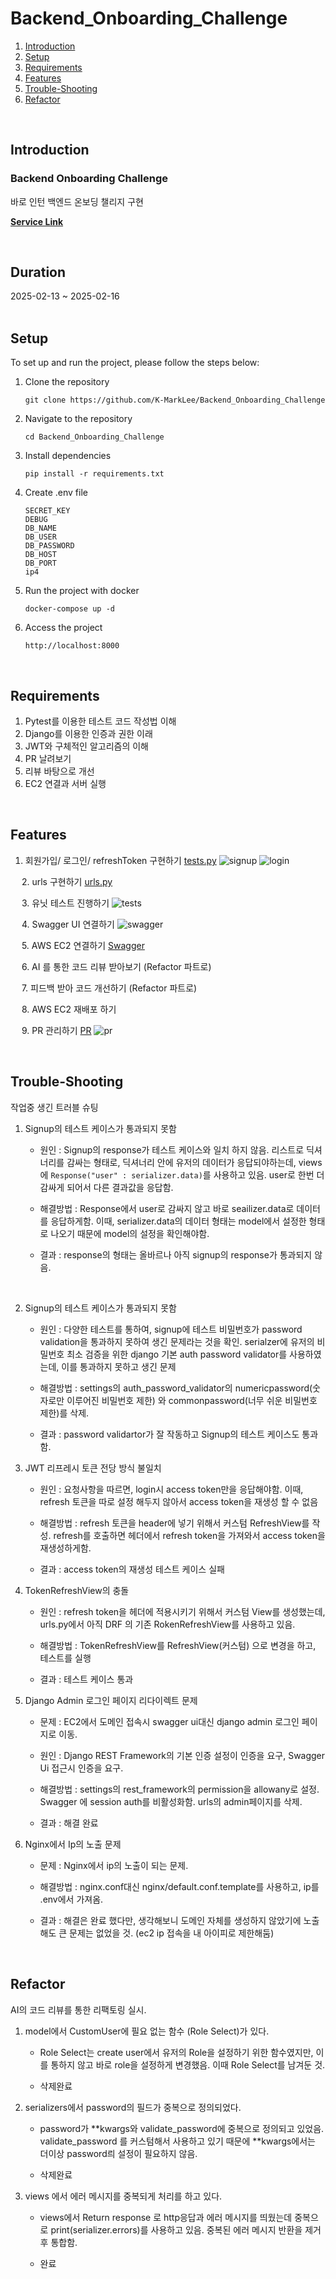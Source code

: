 # Backend_Onboarding_Challenge

1. [Introduction](#introduction)
2. [Setup](#setup)
3. [Requirements](#requirements)
4. [Features](#features)
5. [Trouble-Shooting](#trouble-shooting)
6. [Refactor](#refactor)
<br>

<a name="introduction"></a>
## Introduction
### Backend Onboarding Challenge
바로 인턴 백엔드 온보딩 챌리지 구현

**[Service Link](13.125.8.202)**

   

## Duration
2025-02-13 ~ 2025-02-16
 
<br>
<a name="setup"></a>
 
 
  
## Setup
To set up and run the project, please follow the steps below:

1. Clone the repository
    ```
    git clone https://github.com/K-MarkLee/Backend_Onboarding_Challenge
    ```

2. Navigate to the repository
    ```
    cd Backend_Onboarding_Challenge
    ```

3. Install dependencies
    ```
    pip install -r requirements.txt
    ```

4. Create .env file
    ```
    SECRET_KEY
    DEBUG
    DB_NAME 
    DB_USER 
    DB_PASSWORD         
    DB_HOST 
    DB_PORT 
    ip4 
    ```

5. Run the project with docker
    ```
    docker-compose up -d
    ```

6. Access the project
    ```
    http://localhost:8000
    ```

<br>
<a name="requirements"></a>

## Requirements
1. Pytest를 이용한 테스트 코드 작성법 이해
2. Django를 이용한 인증과 권한 이래
3. JWT와 구체적인 알고리즘의 이해
4. PR 날려보기
5. 리뷰 바탕으로 개선
6. EC2 연결과 서버 실행


<br>
<a name="features"></a>

## Features
1. 회원가입/ 로그인/ refreshToken 구현하기
    [tests.py](https://github.com/K-MarkLee/Backend_Onboarding_Challenge/blob/main/accounts/views.py)
    ![signup](https://github.com/user-attachments/assets/1616314e-f193-44d4-8c47-06d96f163acf)
    ![login](https://github.com/user-attachments/assets/cc1c3f12-7040-426d-b3ea-2d357ab59a9e)


 
2. urls 구현하기
    [urls.py](https://github.com/K-MarkLee/Backend_Onboarding_Challenge/blob/main/accounts/urls.py)


 
3. 유닛 테스트 진행하기
    ![tests](https://github.com/user-attachments/assets/eb3e1852-caf6-4cec-8bef-3991f59bee9a)


 
4. Swagger UI 연결하기
    ![swagger](https://github.com/user-attachments/assets/10df4184-f607-4a18-b892-27c9d4c49946)


 
5. AWS EC2 연결하기
    [Swagger](http://13.125.8.202)


 
6. AI 를 통한 코드 리뷰 받아보기 (Refactor 파트로)



 
7. 피드백 받아 코드 개선하기 (Refactor 파트로)


 
8. AWS EC2 재배포 하기


 
9. PR 관리하기
    [PR](https://github.com/K-MarkLee/Backend_Onboarding_Challenge/pulls?q=is%3Apr+is%3Aclosed)
    ![pr](https://github.com/user-attachments/assets/1779a275-6d09-4d41-95d6-8303c23d9c2c)


  

<br>


<a name="trouble-shooting"></a>

## Trouble-Shooting
작업중 생긴 트러블 슈팅

1. Signup의 테스트 케이스가 통과되지 못함
    - 원인 : Signup의 response가 테스트 케이스와 일치 하지 않음. 리스트로 딕셔너리를 감싸는 형태로, 딕셔너리 안에 유저의 데이터가 응답되야하는데, views에 `Response("user" : serializer.data)`를 사용하고 있음. user로 한번 더 감싸게 되어서 다른 결과값을 응답함.

    - 해결방법 : Response에서 user로 감싸지 않고 바로 seailizer.data로 데이터를 응답하게함. 이때, serializer.data의 데이터 형태는 model에서 설정한 형태로 나오기 때문에 model의 설정을 확인해야함.

    - 결과 : response의 형태는 올바르나 아직 signup의 response가 통과되지 않음.

 

 
2. Signup의 테스트 케이스가 통과되지 못함
    - 원인 : 다양한 테스트를 통하여, signup에 테스트 비밀번호가 password validation을 통과하지 못하여 생긴 문제라는 것을 확인. serialzer에 유저의 비밀번호 최소 검증을 위한 django 기본 auth password validator를 사용하였는데, 이를 통과하지 못하고 생긴 문제

    - 해결방법 : settings의 auth_password_validator의 numericpassword(숫자로만 이루어진 비밀번호 제한) 와 commonpassword(너무 쉬운 비밀번호 제한)를 삭제.

    - 결과 : password validartor가 잘 작동하고 Signup의 테스트 케이스도 통과함.


  
3. JWT 리프레시 토큰 전당 방식 불일치
    - 원인 : 요청사항을 따르면, login시 access token만을 응답해야함. 이때, refresh 토큰을 따로 설정 해두지 않아서 access token을 재생성 할 수 없음

    - 해결방법 : refresh 토큰을 header에 넣기 위해서 커스텀 RefreshView를 작성. refresh를 호출하면 헤더에서 refresh token을 가져와서 access token을 재생성하게함.

    - 결과 : access token의 재생성 테스트 케이스 실패


  
4. TokenRefreshView의 충돌
    - 원인 : refresh token을 헤더에 적용시키기 위해서 커스텀 View를 생성했는데, urls.py에서 아직 DRF 의 기존 RokenRefreshView를 사용하고 있음. 

    - 해결방법 : TokenRefreshView를 RefreshView(커스텀) 으로 변경을 하고, 테스트를 실행

    - 결과 : 테스트 케이스 통과


  
5. Django Admin 로그인 페이지 리다이렉트 문제
    - 문제 : EC2에서 도메인 접속시 swagger ui대신 django admin 로그인 페이지로 이동.
    - 원인 : Django REST Framework의 기본 인증 설정이 인증을 요구, Swagger Ui 접근시 인증을 요구. 

    - 해결방법 : settings의 rest_framework의 permission을 allowany로 설정. Swagger 에 session auth를 비활성화함. urls의 admin페이지를 삭제.

    - 결과 : 해결 완료


  
6. Nginx에서 Ip의 노출 문제
    - 문제 : Nginx에서 ip의 노출이 되는 문제.

    - 해결방법 : nginx.conf대신 nginx/default.conf.template를 사용하고, ip를 .env에서 가져옴.

    - 결과 : 해결은 완료 했다만, 생각해보니 도메인 자체를 생성하지 않았기에 노출 해도 큰 문제는 없었을 것. (ec2 ip 접속을 내 아이피로 제한해둠)

 

<br>

<a name = "refactor"></a>

## Refactor
AI의 코드 리뷰를 통한 리팩토링 실시.


1. model에서 CustomUser에 필요 없는 함수 (Role Select)가 있다.
    - Role Select는 create user에서 유저의 Role을 설정하기 위한 함수였지만, 이를 통하지 않고 바로 role을 설정하게 변경했음. 이때 Role Select를 남겨둔 것.

    - 삭제완료


  
2. serializers에서 password의 필드가 중복으로 정의되었다.
    - password가 **kwargs와 validate_password에 중복으로 정의되고 있었음. validate_password 를 커스텀해서 사용하고 있기 때문에 **kwargs에서는 더이상 password릐 설정이 필요하지 않음.

    - 삭제완료


  
3. views 에서 에러 메시지를 중복되게 처리를 하고 있다.
    - views에서 Return response 로 http응답과 에러 메시지를 띄웠는데 중복으로 print(serializer.errors)를 사용하고 있음. 중복된 에러 메시지 반환을 제거후 통합함.

    - 완료



